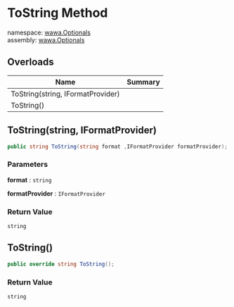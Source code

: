 # ToString Method

namespace: [wawa\.Optionals](../../wawa.Optionals.md)<br />
assembly: [wawa\.Optionals](../../../wawa.Optionals.md)



## Overloads

| Name | Summary |
|------|---------|
| ToString\(string, IFormatProvider\) |  |
| ToString\(\) |  |

## ToString\(string, IFormatProvider\)



```csharp
public string ToString(string format ,IFormatProvider formatProvider);
```

### Parameters

__format__ : `string`



__formatProvider__ : `IFormatProvider`



### Return Value

`string`



## ToString\(\)



```csharp
public override string ToString();
```

### Return Value

`string`



